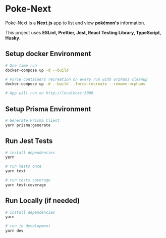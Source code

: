 # Poke-Next

Poke-Next is a __Next.js__ app to list and view __pokémon's__ information.

This project uses __ESLint, Prettier, Jest, React Testing Library, TypeScript, Husky__.

## Setup docker Environment
```bash
# One time run
docker-compose up -d --build

# Force containers recreation on every run with orphans cleanup
docker-compose up -d --build --force-recreate --remove-orphans

# App will run on http://localhost:3000
```
## Setup Prisma Environment

```bash
# Generate Prisma Client 
yarn prisma:generate
```

## Run Jest Tests

```bash
# install dependencies
yarn

# run tests once
yarn test

# run tests coverage
yarn test:coverage
```

## Run Locally (if needed)

```bash
# install dependencies
yarn

# run in development
yarn dev
```

